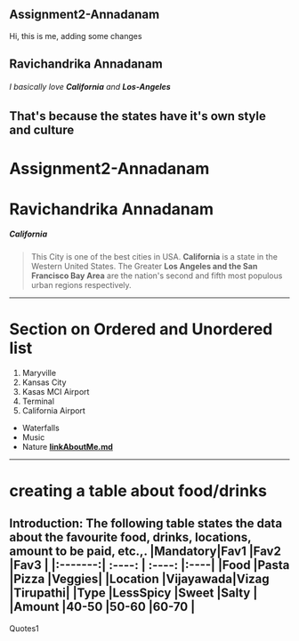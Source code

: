 ## Assignment2-Annadanam
Hi, this is me, adding some changes
## Ravichandrika Annadanam
###### I basically love **California** and **Los-Angeles**
That's because **the states have it's own style and culture** 
---
# Assignment2-Annadanam
# Ravichandrika Annadanam
##### California 
>This City is one of the best cities in USA. **California** is a state in the Western United States.  The Greater **Los Angeles and the San Francisco Bay Area** are the nation's second and fifth most populous urban regions respectively. 
***
# Section on Ordered and Unordered list
1. Maryville 
2. Kansas City
 1. Kasas MCI Airport
 2. Terminal
3. California Airport 
* Waterfalls
* Music
* Nature 
**[linkAboutMe.md](AboutMe.md)**
---
# creating a table about food/drinks

Introduction:
The following table states the data about the favourite food, drinks, locations, amount to be paid, etc.,.
|Mandatory|Fav1      |Fav2    |Fav3 |
|:-------:| :----:   | :----: |:----|
|Food     |Pasta     |Pizza   |Veggies|
|Location |Vijayawada|Vizag   |Tirupathi|
|Type     |LessSpicy |Sweet   |Salty |
|Amount   |40-50     |50-60   |60-70 |
---
Quotes1